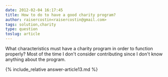 ```yaml
---
date: 2012-02-04 16:17:45
title: How to do to have a good charity program?
author: raisercostin<raisercostin@gmail.com>
tags: solution,charity
type: question
toslug: article
---
```

<p>What characteristics must have a charity program in order to function properly?
Most of the time I don't consider contributing since I don't know anything about the program.</p>
{% include_relative answer-article13.md %}

